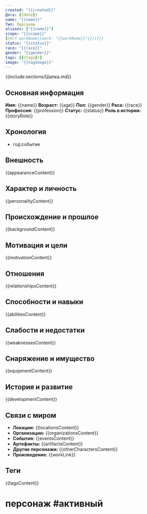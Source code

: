 ```yaml
---
created: "{{created}}"
Дата: {{date}}
name: "{{name}}"
Тип: Персонаж
aliases: ["{{name}}"]
scope: "{{scope}}"
{{#if workName}}work: "{{workName}}"{{/if}}
status: "{{status}}"
race: "{{race}}"
gender: "{{gender}}"
tags: [{{tags}}]
image: "{{tagImage}}"
---
```


{{include:sections/Шапка.md}}

## Основная информация

**Имя:** {{name}}
**Возраст:** {{age}}
**Пол:** {{gender}}
**Раса:** {{race}}
**Профессия:** {{profession}}
**Статус:** {{status}}
**Роль в истории:** {{storyRole}}

## Хронология
- год:событие

## Внешность

{{appearanceContent}}

## Характер и личность

{{personalityContent}}

## Происхождение и прошлое

{{backgroundContent}}

## Мотивация и цели

{{motivationContent}}

## Отношения

{{relationshipsContent}}

## Способности и навыки

{{abilitiesContent}}

## Слабости и недостатки

{{weaknessesContent}}

## Снаряжение и имущество

{{equipmentContent}}

## История и развитие

{{developmentContent}}

## Связи с миром

- **Локации:** {{locationsContent}}
- **Организации:** {{organizationsContent}}
- **События:** {{eventsContent}}
- **Артефакты:** {{artifactsContent}}
- **Другие персонажи:** {{otherCharactersContent}}
- **Произведение:** {{workLink}}

## Теги

{{tagsContent}}

# персонаж #активный
